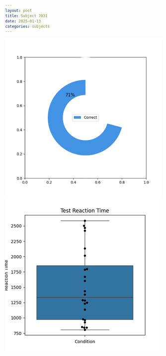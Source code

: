 ```yaml
---
layout: post
title: Subject 7031
date: 2025-01-13
categories: subjects
---
```


![](data/7031/run-26/7031_FN_acc_test.png)
![](data/7031/run-26/7031_FN_rt.png)
